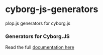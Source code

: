 # cyborg-js-generators
plop.js generators for cyborg.js

### Generators for Cyborg.JS
Read the full [documentation here](https://cyborg-js.org/#/generators)
